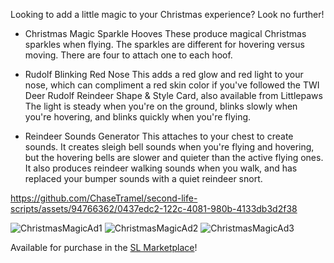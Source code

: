 Looking to add a little magic to your Christmas experience? Look no further!

- Christmas Magic Sparkle Hooves
These produce magical Christmas sparkles when flying. The sparkles are different for hovering versus moving. There are four to attach one to each hoof.

- Rudolf Blinking Red Nose
This adds a red glow and red light to your nose, which can compliment a red skin color if you've followed the TWI Deer Rudolf Reindeer Shape & Style Card, also available from Littlepaws The light is steady when you're on the ground, blinks slowly when you're hovering, and blinks quickly when you're flying.

- Reindeer Sounds Generator
This attaches to your chest to create sounds. It creates sleigh bell sounds when you're flying and hovering, but the hovering bells are slower and quieter than the active flying ones. It also produces reindeer walking sounds when you walk, and has replaced your bumper sounds with a quiet reindeer snort.

https://github.com/ChaseTramel/second-life-scripts/assets/94766362/0437edc2-122c-4081-980b-4133db3d2f38

![ChristmasMagicAd1](https://github.com/ChaseTramel/second-life-scripts/assets/94766362/27c6bb23-80ce-4fab-aa21-739aeb363a60)
![ChristmasMagicAd2](https://github.com/ChaseTramel/second-life-scripts/assets/94766362/dcad07a0-ee02-4939-87a1-85d36568fcd1)
![ChristmasMagicAd3](https://github.com/ChaseTramel/second-life-scripts/assets/94766362/4e1f80a6-057d-4112-a6d2-ba1cc3c81b1f)

Available for purchase in the [SL Marketplace](https://marketplace.secondlife.com/p/Christmas-Magic-Sounds-Littlepaws/24310242)!
